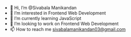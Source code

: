 - 👋 Hi, I’m @Sivabala Manikandan
- 👀 I’m interested in Frontend Web Development
- 🌱 I’m currently learning JavaScript
- 💞️ I’m looking to work on Frontend Web Development
- 📫 How to reach me sivabalamanikandan03@gmail.com

